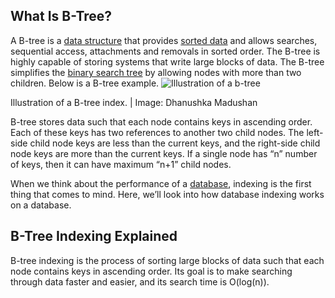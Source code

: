 ## What Is B-Tree?

A B-tree is a [data structure](https://builtin.com/data-science/data-structures) that provides [sorted data](https://builtin.com/machine-learning/fastest-sorting-algorithm) and allows searches, sequential access, attachments and removals in sorted order. The B-tree is highly capable of storing systems that write large blocks of data. The B-tree simplifies the [binary search tree](https://builtin.com/data-science/binary-search-implementation-python) by allowing nodes with more than two children. Below is a B-tree example.
![Illustration of a b-tree](https://builtin.com/sites/www.builtin.com/files/styles/ckeditor_optimize/public/inline-images/1_b-tree-indexing.jpg)

Illustration of a B-tree index. | Image: Dhanushka Madushan

B-tree stores data such that each node contains keys in ascending order. Each of these keys has two references to another two child nodes. The left-side child node keys are less than the current keys, and the right-side child node keys are more than the current keys. If a single node has “n” number of keys, then it can have maximum “n+1” child nodes.

When we think about the performance of a [database](https://builtin.com/data-science/database), indexing is the first thing that comes to mind. Here, we’ll look into how database indexing works on a database.

## B-Tree Indexing Explained
B-tree indexing is the process of sorting large blocks of data such that each node contains keys in ascending order. Its goal is to make searching through data faster and easier, and its search time is O(log(n)).